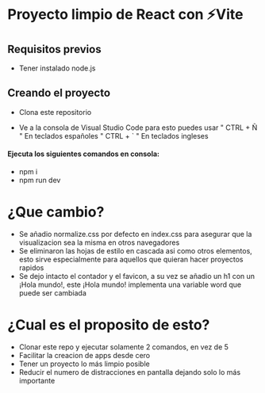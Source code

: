 # Proyecto limpio de React con ⚡Vite

## Requisitos previos

* Tener instalado node.js

## Creando el proyecto

* Clona este repositorio

* Ve a la consola de Visual Studio Code
para esto puedes usar " CTRL + Ñ " En teclados españoles " CTRL + ` " En teclados ingleses

#### Ejecuta los siguientes comandos en consola:

* npm i
* npm run dev

# ¿Que cambio?

* Se añadio normalize.css por defecto en index.css para asegurar que la visualizacion sea la misma en otros navegadores
* Se eliminaron las hojas de estilo en cascada asi como otros elementos, esto sirve especialmente para aquellos que quieran hacer proyectos rapidos
* Se dejo intacto el contador y el favicon, a su vez se añadio un h1 con un ¡Hola mundo!, este ¡Hola mundo! implementa una variable word que puede ser cambiada

# ¿Cual es el proposito de esto?

* Clonar este repo y ejecutar solamente 2 comandos, en vez de 5
* Facilitar la creacion de apps desde cero
* Tener un proyecto lo más limpio posible
* Reducir el numero de distracciones en pantalla dejando solo lo más importante

<br>
